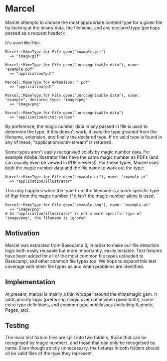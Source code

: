 # Marcel

Marcel attempts to choose the most appropriate content type for a given file by looking at the binary data, the filename, and any declared type (perhaps passed as a request header):

It's used like this:

    Marcel::MimeType.for File.open("example.gif")
      => "image/gif"

    Marcel::MimeType.for File.open("unrecognisable-data"), name: "example.pdf"
      => "application/pdf"

    Marcel::MimeType.for extension: ".pdf"
      => "application/pdf"

    Marcel::MimeType.for File.open("unrecognisable-data"), name: "example", declared_type: "image/png"
      => "image/png"

    Marcel::MimeType.for File.open("unrecognisable-data")
      => "application/octet-stream"

By preference, the magic number data in any passed in file is used to determine the type. If this doesn't work, it uses the type gleaned from the filename, extension, and finally the declared type. If no valid type is found in any of these, "application/octet-stream" is returned.

Some types aren't easily recognised solely by magic number data. For example Adobe Illustrator files have the same magic number as PDFs (and can usually even be viewed in PDF viewers!). For these types, Marcel uses both the magic number data and the file name to work out the type:

    Marcel::MimeType.for File.open("example.ai"), name: "example.ai"
      => "application/illustrator"

This only happens when the type from the filename is a more specific type of that from the magic number. If it isn't the magic number alone is used.

    Marcel::MimeType.for File.open("example.png"), name: "example.ai"
      => "image/png"
    # As "application/illustrator" is not a more specific type of "image/png", the filename is ignored

## Motivation

Marcel was extracted from Basecamp 3, in order to make our file detection logic both easily reusable but more importantly, easily testable. Test fixtures have been added for all of the most common file types uploaded to Basecamp, and other common file types too. We hope to expand this test coverage with other file types as and when problems are identified.

## Implementation

At present, marcel is mainly a thin wrapper around the mimemagic gem. It adds priority logic (preferring magic over name when given both), some extra type definitions, and common type subclasses (including Keynote, Pages, etc).

## Testing

The main test fixture files are split into two folders, those that can be recognised by magic numbers, and those that can only be recognised by name. Even though strictly unnecessary, the fixtures in both folders should all be valid files of the type they represent.
